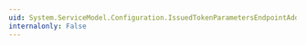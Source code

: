```yaml
---
uid: System.ServiceModel.Configuration.IssuedTokenParametersEndpointAddressElement.Binding
internalonly: False
---
```

